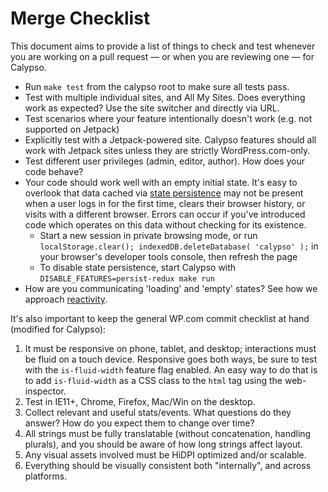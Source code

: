 Merge Checklist
===============

This document aims to provide a list of things to check and test whenever you are working on a pull request — or when you are reviewing one — for Calypso.

* Run `make test` from the calypso root to make sure all tests pass.
* Test with multiple individual sites, and All My Sites. Does everything work as expected? Use the site switcher and directly via URL.
* Test scenarios where your feature intentionally doesn't work (e.g. not supported on Jetpack)
* Explicitly test with a Jetpack-powered site. Calypso features should all work with Jetpack sites unless they are strictly WordPress.com-only.
* Test different user privileges (admin, editor, author). How does your code behave?
* Your code should work well with an empty initial state. It's easy to overlook that data cached via [state persistence](https://github.com/Automattic/wp-calypso/blob/master/docs/our-approach-to-data.md#data-persistence--2754-) may not be present when a user logs in for the first time, clears their browser history, or visits with a different browser. Errors can occur if you've introduced code which operates on this data without checking for its existence.
  * Start a new session in private browsing mode, or run `localStorage.clear(); indexedDB.deleteDatabase( 'calypso' );` in your browser's developer tools console, then refresh the page
  * To disable state persistence, start Calypso with `DISABLE_FEATURES=persist-redux make run`
* How are you communicating 'loading' and 'empty' states? See how we approach [reactivity](reactivity.md).

It's also important to keep the general WP.com commit checklist at hand (modified for Calypso):

1. It must be responsive on phone, tablet, and desktop; interactions must be fluid on a touch device. Responsive goes both ways, be sure to test with the `is-fluid-width` feature flag enabled. An easy way to do that is to add `is-fluid-width` as a CSS class to the `html` tag using the web-inspector.
2. Test in IE11+, Chrome, Firefox, Mac/Win on the desktop.
3. Collect relevant and useful stats/events. What questions do they answer? How do you expect them to change over time?
4. All strings must be fully translatable (without concatenation, handling plurals), and you should be aware of how long strings affect layout.
5. Any visual assets involved must be HiDPI optimized and/or scalable.
6. Everything should be visually consistent both "internally", and across platforms.
